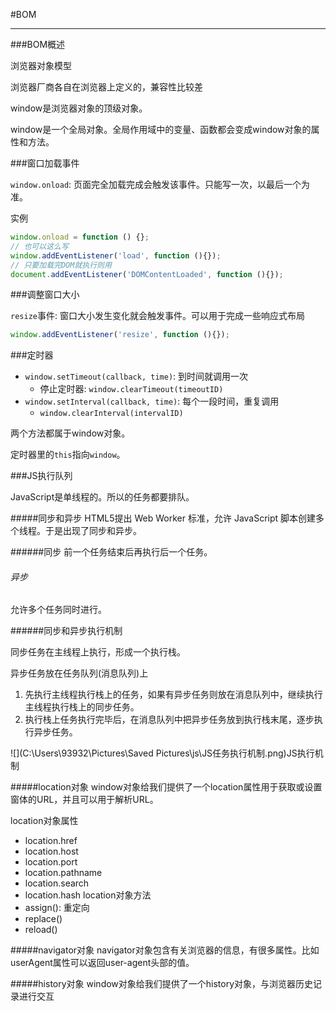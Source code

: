 #BOM

---

###BOM概述

浏览器对象模型

浏览器厂商各自在浏览器上定义的，兼容性比较差

window是浏览器对象的顶级对象。

window是一个全局对象。全局作用域中的变量、函数都会变成window对象的属性和方法。

###窗口加载事件

`window.onload`: 页面完全加载完成会触发该事件。只能写一次，以最后一个为准。

实例
```javascript
window.onload = function () {};
// 也可以这么写
window.addEventListener('load', function (){});
// 只要加载完DOM就执行则用
document.addEventListener('DOMContentLoaded', function (){});
```

###调整窗口大小

`resize`事件: 窗口大小发生变化就会触发事件。可以用于完成一些响应式布局

```javascript
window.addEventListener('resize', function (){});
```

###定时器

* `window.setTimeout(callback, time)`: 到时间就调用一次
  * 停止定时器: `window.clearTimeout(timeoutID)`
* `window.setInterval(callback, time)`: 每个一段时间，重复调用
  * `window.clearInterval(intervalID)`

两个方法都属于window对象。

定时器里的`this`指向`window`。

###JS执行队列

JavaScript是单线程的。所以的任务都要排队。

#####同步和异步
HTML5提出 Web Worker 标准，允许 JavaScript 脚本创建多个线程。于是出现了同步和异步。

######同步
前一个任务结束后再执行后一个任务。

###### 异步
允许多个任务同时进行。

######同步和异步执行机制

同步任务在主线程上执行，形成一个执行栈。

异步任务放在任务队列(消息队列)上

1. 先执行主线程执行栈上的任务，如果有异步任务则放在消息队列中，继续执行主线程执行栈上的同步任务。
2. 执行栈上任务执行完毕后，在消息队列中把异步任务放到执行栈末尾，逐步执行异步任务。

![](C:\Users\93932\Pictures\Saved Pictures\js\JS任务执行机制.png)JS执行机制

#####location对象
window对象给我们提供了一个location属性用于获取或设置窗体的URL，并且可以用于解析URL。

location对象属性
* location.href
* location.host
* location.port
* location.pathname
* location.search
* location.hash
location对象方法
* assign(): 重定向
* replace()
* reload()

#####navigator对象
navigator对象包含有关浏览器的信息，有很多属性。比如userAgent属性可以返回user-agent头部的值。

#####history对象
window对象给我们提供了一个history对象，与浏览器历史记录进行交互



